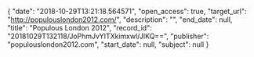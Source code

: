 {
  "date": "2018-10-29T13:21:18.564571", 
  "open_access": true, 
  "target_url": "http://populouslondon2012.com/", 
  "description": "", 
  "end_date": null, 
  "title": "Populous London 2012", 
  "record_id": "20181029T132118/JoPhmJvYITXkimxwl/JIKQ==", 
  "publisher": "populouslondon2012.com", 
  "start_date": null, 
  "subject": null
}

